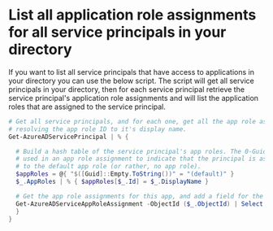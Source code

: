 # List all application role assignments for all service principals in your directory

If you want to list all service principals that have access to applications in your directory you can use the below script. The script will get all service principals in your directory, then for each service principal retrieve the service principal's application role assignments and will list the application roles that are assigned to the service principal.
```powershell
# Get all service principals, and for each one, get all the app role assignments, 
# resolving the app role ID to it's display name. 
Get-AzureADServicePrincipal | % {

  # Build a hash table of the service principal's app roles. The 0-Guid is
  # used in an app role assignment to indicate that the principal is assigned
  # to the default app role (or rather, no app role).
  $appRoles = @{ "$([Guid]::Empty.ToString())" = "(default)" }
  $_.AppRoles | % { $appRoles[$_.Id] = $_.DisplayName }

  # Get the app role assignments for this app, and add a field for the app role name
  Get-AzureADServiceAppRoleAssignment -ObjectId ($_.ObjectId) | Select ResourceDisplayName, PrincipalDisplayName,  Id | % {  $_ | Add-Member "AppRoleDisplayName" $appRoles[$_.Id] -Passthru
  }
}
```
